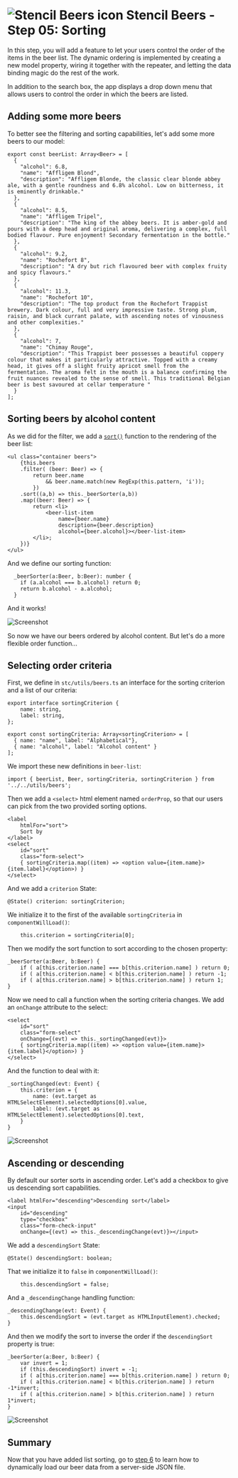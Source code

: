 # ![Stencil Beers icon](../img/logo-25px.png) Stencil Beers - Step 05: Sorting


In this step, you will add a feature to let your users control the order of the items in the beer list. The dynamic ordering is implemented by creating a new model property, wiring it together with the repeater, and letting the data binding magic do the rest of the work.

In addition to the search box, the app displays a drop down menu that allows users to control the order in which the beers are listed.

## Adding some more beers

To better see the filtering and sorting capabilities, let's add some more beers to our model:

```tsx
export const beerList: Array<Beer> = [
  {
    "alcohol": 6.8,
    "name": "Affligem Blond",
    "description": "Affligem Blonde, the classic clear blonde abbey ale, with a gentle roundness and 6.8% alcohol. Low on bitterness, it is eminently drinkable."
  },
  {
    "alcohol": 8.5,
    "name": "Affligem Tripel",
    "description": "The king of the abbey beers. It is amber-gold and pours with a deep head and original aroma, delivering a complex, full bodied flavour. Pure enjoyment! Secondary fermentation in the bottle."
  },
  {
    "alcohol": 9.2,
    "name": "Rochefort 8",
    "description": "A dry but rich flavoured beer with complex fruity and spicy flavours."
  },
  {
    "alcohol": 11.3,
    "name": "Rochefort 10",
    "description": "The top product from the Rochefort Trappist brewery. Dark colour, full and very impressive taste. Strong plum, raisin, and black currant palate, with ascending notes of vinousness and other complexities."
  },
  {
    "alcohol": 7,
    "name": "Chimay Rouge",
    "description": "This Trappist beer possesses a beautiful coppery colour that makes it particularly attractive. Topped with a creamy head, it gives off a slight fruity apricot smell from the fermentation. The aroma felt in the mouth is a balance confirming the fruit nuances revealed to the sense of smell. This traditional Belgian beer is best savoured at cellar temperature "
  }
];
```  


## Sorting beers by alcohol content


As we did for the filter, we add a [`sort()`](https://developer.mozilla.org/en-US/docs/Web/JavaScript/Reference/Global_Objects/Array/sort) function to the rendering of the beer list:

```tsx
<ul class="container beers">
    {this.beers
    .filter( (beer: Beer) => {
        return beer.name 
            && beer.name.match(new RegExp(this.pattern, 'i'));
        })
    .sort((a,b) => this._beerSorter(a,b))
    .map((beer: Beer) => {
        return <li>
            <beer-list-item 
                name={beer.name} 
                description={beer.description}
                alcohol={beer.alcohol}></beer-list-item>
        </li>;
    })}
</ul>
```


And we define our sorting function:

```tsx
  _beerSorter(a:Beer, b:Beer): number {
    if (a.alcohol === b.alcohol) return 0;
    return b.alcohol - a.alcohol;
  }
```

And it works!

![Screenshot](../img/step-05-01.png)

So now we have our beers ordered by alcohol content. But let's do a more flexible order function...


## Selecting order criteria


First, we define in `stc/utils/beers.ts` an interface for the sorting criterion and a list of our criteria:

```tsx
export interface sortingCriterion {
    name: string,
    label: string,
};

export const sortingCriteria: Array<sortingCriterion> = [
  { name: "name", label: "Alphabetical"},
  { name: "alcohol", label: "Alcohol content" }
];  
```

We import these new definitions in `beer-list`:

```tsx
import { beerList, Beer, sortingCriteria, sortingCriterion } from '../../utils/beers';
```

Then we add a `<select>` html element named `orderProp`, so that our users can pick from the two provided sorting options.

```tsx        
<label 
    htmlFor="sort">
    Sort by
</label>
<select 
    id="sort" 
    class="form-select">
    { sortingCriteria.map((item) => <option value={item.name}> {item.label}</option>) }
</select>
```


And we add a `criterion` State:

```tsx
@State() criterion: sortingCriterion;
```

We initialize it to the first of the available `sortingCriteria` in `componentWillLoad()`:

```tsx
    this.criterion = sortingCriteria[0];
```

Then we modify the sort function to sort according to the chosen property:

```tsx
_beerSorter(a:Beer, b:Beer) {  
    if ( a[this.criterion.name] === b[this.criterion.name] ) return 0;
    if ( a[this.criterion.name] < b[this.criterion.name] ) return -1;
    if ( a[this.criterion.name] > b[this.criterion.name] ) return 1;      
}
```


Now we need to call a function when the sorting criteria changes. We add an `onChange` attribute to the select:

```tsx
<select 
    id="sort" 
    class="form-select"
    onChange={(evt) => this._sortingChanged(evt)}>
    { sortingCriteria.map((item) => <option value={item.name}> {item.label}</option>) }
</select>
```

And the function to deal with it:

```tsx
_sortingChanged(evt: Event) {
    this.criterion = { 
        name: (evt.target as HTMLSelectElement).selectedOptions[0].value,
        label: (evt.target as HTMLSelectElement).selectedOptions[0].text,
    }
}
```

![Screenshot](../img/step-05-02.png)


## Ascending or descending

By default our sorter sorts in ascending order. Let's add a checkbox to give us descending sort capabilities.


```tsx
<label htmlFor="descending">Descending sort</label>
<input 
    id="descending" 
    type="checkbox" 
    class="form-check-input"
    onChange={(evt) => this._descendingChange(evt)}></input>
```

We add a `descendingSort` State:

```tsx
@State() descendingSort: boolean;
```

That we initialize it to `false` in `componentWillLoad()`:

```tsx
    this.descendingSort = false;
```


And a `_descendingChange` handling function:

```tsx
_descendingChange(evt: Event) {
    this.descendingSort = (evt.target as HTMLInputElement).checked;
}
```

And then we modify the sort to inverse the order if the `descendingSort` property is true:

```tsx
_beerSorter(a:Beer, b:Beer) {  
    var invert = 1;
    if (this.descendingSort) invert = -1;
    if ( a[this.criterion.name] === b[this.criterion.name] ) return 0;
    if ( a[this.criterion.name] < b[this.criterion.name] ) return -1*invert;
    if ( a[this.criterion.name] > b[this.criterion.name] ) return 1*invert;      
}

```

![Screenshot](../img/step-05-03.png)

## Summary ##

Now that you have added list sorting, go to [step 6](../step-06) to learn how to dynamically load our beer data from a server-side JSON file.
